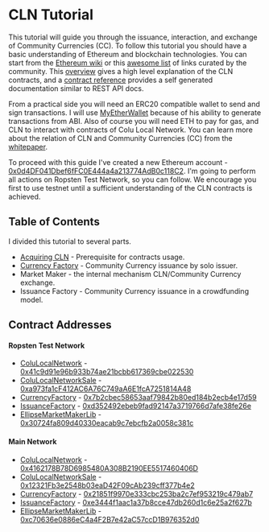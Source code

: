 
# CLN Tutorial

This tutorial will guide you through the issuance, interaction, and exchange of Community Currencies (CC). To follow this tutorial you should have a basic understanding of Ethereum and blockchain technologies. You can start from the [Ethereum wiki](https://github.com/ethereum/wiki/wiki/Ethereum-introduction) or this [awesome list](https://github.com/ethereum/wiki/wiki/Ethereum-introduction) of links curated by the community. This [overview](../overview.md) gives a high level explanation of the CLN contracts, and a [contract reference](../reference) provides a self generated documentation similar to REST API docs.


From a practical side you will need an ERC20 compatible wallet to send and sign transactions. I will use [MyEtherWallet](https://www.myetherwallet.com/) because of his ability to generate transactions from ABI. Also of course you will need ETH to pay for gas, and CLN to interact with contracts of Colu Local Network. You can learn more about the relation of CLN and Community Currencies (CC) from the [whitepaper](https://cln.network/pdf/cln_whitepaper.pdf).

To proceed with this guide I've created a new Ethereum account - [0x0d4DF041Dbef6fFC0E444a4a213774AdB0c118C2](https://ropsten.etherscan.io/address/0x0d4DF041Dbef6fFC0E444a4a213774AdB0c118C2). I'm going to perform all actions on Ropsten Test Network, so you can follow. We encourage you first to use testnet until a sufficient understanding of the CLN contracts is achieved.


## Table of Contents

I divided this tutorial to several parts.
- [Acquiring CLN](0_Acquiring_CLN.md) - Prerequisite for contracts usage.
- [Currency Factory](1_CurrencyFactory.md) - Community Currency issuance by solo issuer.
- Market Maker - the internal mechanism CLN/Community Currency exchange.
- Issuance Factory - Community Currency issuance in a crowdfunding model.

## Contract Addresses

#### Ropsten Test Network
- [ColuLocalNetwork](../reference/ColuLocalNetwork.md) -  [0x41c9d91e96b933b74ae21bcbb617369cbe022530](https://ropsten.etherscan.io/address/0x41c9d91e96b933b74ae21bcbb617369cbe022530)
- [ColuLocalNetworkSale](../reference/ColuLocalNetworkSale.md) - [0xa973fa1cF412AC6A76C749aA6E1fcA7251814A48](https://ropsten.etherscan.io/address/0xa973fa1cF412AC6A76C749aA6E1fcA7251814A48)
- [CurrencyFactory](../reference/CurrencyFactory.md) - [0x7b2cbec58653aaf79842b80ed184b2ecb4e17d59](https://ropsten.etherscan.io/address/0x7b2cbec58653aaf79842b80ed184b2ecb4e17d59)
- [IssuanceFactory](../reference/IssuanceFactory.md) - [0xd352492ebeb9fad92147a3719766d7afe38fe26e](https://ropsten.etherscan.io/address/0xd352492ebeb9fad92147a3719766d7afe38fe26e)
- [EllipseMarketMakerLib](../reference/EllipseMarketMakerLib.md) - [0x30724fa809d40330eacab9c7ebcfb2a0058c381c](https://ropsten.etherscan.io/address/0x30724fa809d40330eacab9c7ebcfb2a0058c381c)


#### Main Network

- [ColuLocalNetwork](../reference/ColuLocalNetwork.md) - [0x4162178B78D6985480A308B2190EE5517460406D](https://etherscan.io/address/0x4162178b78d6985480a308b2190ee5517460406d)
- [ColuLocalNetworkSale](../reference/ColuLocalNetworkSale.md) - [0x12321Fb3e2548b03eaD42F09cAb239cff377b4e2](https://etherscan.io/address/0x12321fb3e2548b03ead42f09cab239cff377b4e2)
- [CurrencyFactory](../reference/CurrencyFactory.md) - [0x21851f9970e333cbc253ba2c7ef953219c479ab7](https://etherscan.io/address/0x21851f9970e333cbc253ba2c7ef953219c479ab7)
- [IssuanceFactory](../reference/IssuanceFactory.md) - [0xe3444f1aac1a37b8cce47db260d1c6e25a2f627b](https://etherscan.io/address/0xe3444f1aac1a37b8cce47db260d1c6e25a2f627b)
- [EllipseMarketMakerLib](../reference/EllipseMarketMakerLib.md) - [0xc70636e0886eC4a4F2B7e42aC57ccD1B976352d0](https://etherscan.io/address/0xc70636e0886ec4a4f2b7e42ac57ccd1b976352d0)
